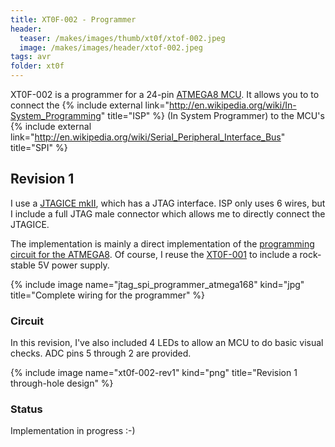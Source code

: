 ```yaml
---
title: XT0F-002 - Programmer
header:
  teaser: /makes/images/thumb/xt0f/xtof-002.jpeg
  image: /makes/images/header/xtof-002.jpeg
tags: avr
folder: xt0f
---
```


XT0F-002 is a programmer for a 24-pin [ATMEGA8 MCU](/technology/ATMEGA168). It allows
you to to connect the {% include external link="http://en.wikipedia.org/wiki/In-System_Programming" title="ISP" %}
(In System Programmer) to the MCU's
{% include external link="http://en.wikipedia.org/wiki/Serial_Peripheral_Interface_Bus" title="SPI" %}

## Revision 1

I use a [JTAGICE mkII](/technology/JTAGICE_mkII), which has a JTAG interface. ISP only
uses 6 wires, but I include a full JTAG male connector which allows me to
directly connect the JTAGICE.

The implementation is mainly a direct implementation of the [programming
circuit for the ATMEGA8](/technology/ATMEGA168). Of course, I reuse the
[XT0F-001](XT0F-001) to include a rock-stable 5V power supply.

{% include image name="jtag_spi_programmer_atmega168" kind="jpg" title="Complete wiring for the programmer" %}

### Circuit

In this revision, I've also included 4 LEDs to allow an MCU to do basic visual
checks. ADC pins 5 through 2 are provided.

{% include image name="xt0f-002-rev1" kind="png" title="Revision 1 through-hole design" %}

### Status

Implementation in progress :-)
